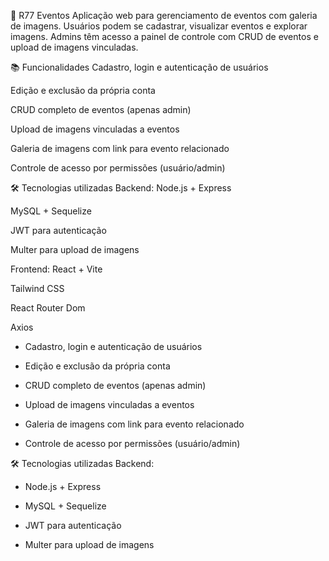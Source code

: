 🎉 R77 Eventos
Aplicação web para gerenciamento de eventos com galeria de imagens. Usuários podem se cadastrar, visualizar eventos e explorar imagens. Admins têm acesso a painel de controle com CRUD de eventos e upload de imagens vinculadas.

📚 Funcionalidades
Cadastro, login e autenticação de usuários

Edição e exclusão da própria conta

CRUD completo de eventos (apenas admin)

Upload de imagens vinculadas a eventos

Galeria de imagens com link para evento relacionado

Controle de acesso por permissões (usuário/admin)

🛠️ Tecnologias utilizadas
Backend:
Node.js + Express

MySQL + Sequelize

JWT para autenticação

Multer para upload de imagens

Frontend:
React + Vite

Tailwind CSS

React Router Dom

Axios

- Cadastro, login e autenticação de usuários

- Edição e exclusão da própria conta

- CRUD completo de eventos (apenas admin)

- Upload de imagens vinculadas a eventos

- Galeria de imagens com link para evento relacionado

- Controle de acesso por permissões (usuário/admin)

🛠️ Tecnologias utilizadas
Backend:
- Node.js + Express

- MySQL + Sequelize

- JWT para autenticação

- Multer para upload de imagens

